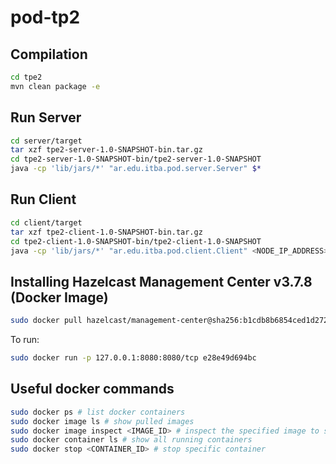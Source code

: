 # pod-tp2

## Compilation

```bash
cd tpe2
mvn clean package -e
```

## Run Server

```bash
cd server/target
tar xzf tpe2-server-1.0-SNAPSHOT-bin.tar.gz
cd tpe2-server-1.0-SNAPSHOT-bin/tpe2-server-1.0-SNAPSHOT
java -cp 'lib/jars/*' "ar.edu.itba.pod.server.Server" $*
```

## Run Client
```bash
cd client/target
tar xzf tpe2-client-1.0-SNAPSHOT-bin.tar.gz
cd tpe2-client-1.0-SNAPSHOT-bin/tpe2-client-1.0-SNAPSHOT
java -cp 'lib/jars/*' "ar.edu.itba.pod.client.Client" <NODE_IP_ADDRESS>
```

## Installing Hazelcast Management Center v3.7.8 (Docker Image)

```bash
sudo docker pull hazelcast/management-center@sha256:b1cdb8b6854ced1d272783560f58eb3df0a82724e298c6a27aa4c8dec627ed10
```

To run:

```bash
sudo docker run -p 127.0.0.1:8080:8080/tcp e28e49d694bc
```

## Useful docker commands

```bash
sudo docker ps # list docker containers
sudo docker image ls # show pulled images
sudo docker image inspect <IMAGE_ID> # inspect the specified image to see configurations
sudo docker container ls # show all running containers
sudo docker stop <CONTAINER_ID> # stop specific container
```
